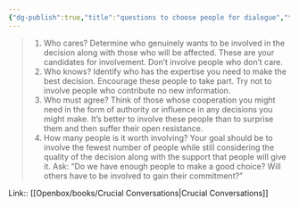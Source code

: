 ```yaml
---
{"dg-publish":true,"title":"questions to choose people for dialogue","tags":["quotes"],"date":"2023-06-29T10:06:27+04:00","modified_at":"2023-07-11T17:31:10+03:00","alias":"questions to choose people for dialogue","dg-path":"/quotes/202306291006.md","permalink":"/quotes/202306291006/","dgPassFrontmatter":true}
---
```



> 1. Who cares? Determine who genuinely wants to be involved in the decision along with those who will be affected. These are your candidates for involvement. Don’t involve people who don’t care.
> 2. Who knows? Identify who has the expertise you need to make the best decision. Encourage these people to take part. Try not to involve people who contribute no new information.
> 3. Who must agree? Think of those whose cooperation you might need in the form of authority or influence in any decisions you might make. It’s better to involve these people than to surprise them and then suffer their open resistance.
> 4. How many people is it worth involving? Your goal should be to involve the fewest number of people while still considering the quality of the decision along with the support that people will give it. Ask: “Do we have enough people to make a good choice? Will others have to be involved to gain their commitment?”

Link:: [[Openbox/books/Crucial Conversations\|Crucial Conversations]]
